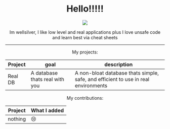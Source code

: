 <center>
  
  <h1> Hello!!!!! </h1>
  <img src="https://github-stats-alpha.vercel.app/api?username=wellsilver&cc=22272e&tc=37BCF6&ic=fff&bc=0000">
  <p> Im wellsilver, I like low level and real applications plus I love unsafe code and learn best via cheat sheets</p>
  
  <hr />
  
  <p> My projects: </p>
  
  | Project | goal | description |
  | ------- | ---- | ----------- |
  | Real DB | A database thats real with you | A non-bloat database thats simple, safe, and efficient to use in real environments |
  
  <p> My contributions: </p>
  
  | Project | What I added |
  | ------- | ------------ |
  | nothing | 😢 |
  
<center>

